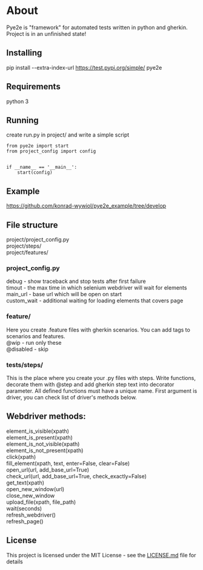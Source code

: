 # About
Pye2e is "framework" for automated tests written in python and gherkin. Project is in an unfinished state! 

## Installing
pip install --extra-index-url https://test.pypi.org/simple/ pye2e

## Requirements
python 3   

## Running
create run.py in project/ and write a simple script

```
from pye2e import start
from project_config import config


if __name__ == '__main__':
    start(config)
```

## Example
https://github.com/konrad-wywiol/pye2e_example/tree/develop

## File structure
project/project_config.py  
project/steps/  
project/features/  

### project_config.py
debug - show traceback and stop tests after first failure  
timout - the max time in which selenium webdriver will wait for elements  
main_url - base url which will be open on start  
custom_wait - additional waiting for loading elements that covers page  

### feature/
Here you create .feature files with gherkin scenarios. You can add tags to scenarios and features.  
@wip - run only these  
@disabled - skip  

### tests/steps/
This is the place where you create your .py files with steps. Write functions, decorate them with @step and add gherkin step text into decorator parameter. All defined functions must have a unique name. First argument is driver, you can check list of driver's methods below.

## Webdriver methods:
element_is_visible(xpath)  
element_is_present(xpath)  
element_is_not_visible(xpath)  
element_is_not_present(xpath)  
click(xpath)  
fill_element(xpath, text, enter=False, clear=False)  
open_url(url, add_base_url=True)  
check_url(url, add_base_url=True, check_exactly=False)  
get_text(xpath)  
open_new_window(url)  
close_new_window  
upload_file(xpath, file_path)  
wait(seconds)  
refresh_webdriver()  
refresh_page()  


## License

This project is licensed under the MIT License - see the [LICENSE.md](LICENSE.md) file for details
